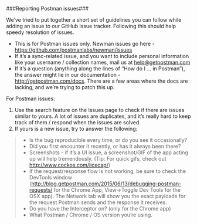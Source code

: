###Reporting Postman issues###

We’ve tried to put together a short set of guidelines you can follow while adding an issue to our GitHub issue tracker. Following this should help speedy resolution of issues.


 - This is for Postman issues only. Newman issues go here - https://github.com/postmanlabs/newman/issues
 - If it’s a sync-related issue, and you want to include personal information like your username / collection names, mail us at help@getpostman.com
 - If it’s a question (anything along the lines of “How do I … in Postman”), the answer might lie in our documentation - http://getpostman.com/docs. There are a few areas where the docs are lacking, and we’re trying to patch this up.


For Postman issues:

1. Use the search feature on the Issues page to check if there are issues similar to yours. A lot of issues are duplicates, and it’s really hard to keep track of them / respond when the issues are solved.
2. If yours is a new issue, try to answer the following:

>
> - Is the bug reproducible every time, or do you see it occasionally?
> - Did you first encounter it recently, or has it always been there?
> - Screenshots - if it’s a UI issue, a screenshot/GIF of the app acting up will help tremendously. (Tip: For quick gifs, check out http://www.cockos.com/licecap/)
> - If the request/response flow is not working, be sure to check the DevTools window (http://blog.getpostman.com/2015/06/13/debugging-postman-requests/ for the Chrome App, View->Toggle Dev Tools for the OSX app). The Network tab will show you the exact payloads for the request Postman sends and the response it receives.
> - Do you have the Interceptor on? (only for the Chrome app)
> - What Postman / Chrome / OS version you’re using.
>

